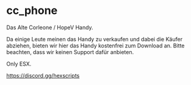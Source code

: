 # cc_phone
Das Alte Corleone / HopeV Handy.

Da einige Leute meinen das Handy zu verkaufen und dabei die Käufer abziehen, bieten wir hier das Handy kostenfrei zum Download an.
Bitte beachten, dass wir keinen Support dafür anbieten.

Only ESX.

https://discord.gg/hexscripts
